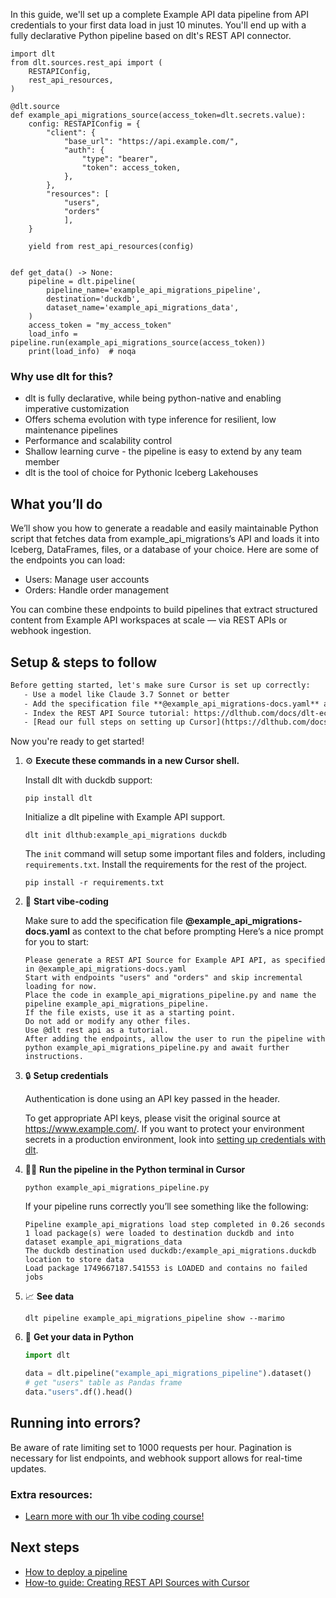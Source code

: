 In this guide, we'll set up a complete Example API data pipeline from API credentials to your first data load in just 10 minutes. You'll end up with a fully declarative Python pipeline based on dlt's REST API connector.

```python-outcome
import dlt
from dlt.sources.rest_api import (
    RESTAPIConfig,
    rest_api_resources,
)

@dlt.source
def example_api_migrations_source(access_token=dlt.secrets.value):
    config: RESTAPIConfig = {
        "client": {
            "base_url": "https://api.example.com/",
            "auth": {
                "type": "bearer",
                "token": access_token,
            },
        },
        "resources": [
            "users",
            "orders"
            ],
    }

    yield from rest_api_resources(config)


def get_data() -> None:
    pipeline = dlt.pipeline(
        pipeline_name='example_api_migrations_pipeline',
        destination='duckdb',
        dataset_name='example_api_migrations_data', 
    )
    access_token = "my_access_token"
    load_info = pipeline.run(example_api_migrations_source(access_token))
    print(load_info)  # noqa
```

### Why use dlt for this?

- dlt is fully declarative, while being python-native and enabling imperative customization
- Offers schema evolution with type inference for resilient, low maintenance pipelines
- Performance and scalability control
- Shallow learning curve - the pipeline is easy to extend by any team member
- dlt is the tool of choice for Pythonic Iceberg Lakehouses

## What you’ll do

We’ll show you how to generate a readable and easily maintainable Python script that fetches data from example_api_migrations’s API and loads it into Iceberg, DataFrames, files, or a database of your choice. Here are some of the endpoints you can load:

- Users: Manage user accounts
- Orders: Handle order management

You can combine these endpoints to build pipelines that extract structured content from Example API workspaces at scale — via REST APIs or webhook ingestion.

## Setup & steps to follow

```default
Before getting started, let's make sure Cursor is set up correctly:
   - Use a model like Claude 3.7 Sonnet or better
   - Add the specification file **@example_api_migrations-docs.yaml** as context
   - Index the REST API Source tutorial: https://dlthub.com/docs/dlt-ecosystem/verified-sources/rest_api/ and add it to context as **@dlt rest api**
   - [Read our full steps on setting up Cursor](https://dlthub.com/docs/dlt-ecosystem/llm-tooling/cursor-restapi#23-configuring-cursor-with-documentation)
```

Now you're ready to get started! 

1. ⚙️ **Execute these commands in a new Cursor shell.**
    
    Install dlt with duckdb support:
    ```shell
    pip install dlt
    ```

    Initialize a dlt pipeline with Example API support.
    ```shell
    dlt init dlthub:example_api_migrations duckdb
    ```

    The `init` command will setup some important files and folders, including `requirements.txt`. Install the requirements for the rest of the project.
    ```shell
    pip install -r requirements.txt
    ```
    
2. 🤠 **Start vibe-coding**
    
    Make sure to add the specification file **@example_api_migrations-docs.yaml** as context to the chat before prompting
    Here’s a nice prompt for you to start: 
    
    ```prompt
    Please generate a REST API Source for Example API API, as specified in @example_api_migrations-docs.yaml 
    Start with endpoints "users" and "orders" and skip incremental loading for now. 
    Place the code in example_api_migrations_pipeline.py and name the pipeline example_api_migrations_pipeline. 
    If the file exists, use it as a starting point. 
    Do not add or modify any other files. 
    Use @dlt rest api as a tutorial. 
    After adding the endpoints, allow the user to run the pipeline with python example_api_migrations_pipeline.py and await further instructions.
    ```

    
3. 🔒 **Setup credentials** 
    
    Authentication is done using an API key passed in the header.
    
    To get appropriate API keys, please visit the original source at https://www.example.com/.
    If you want to protect your environment secrets in a production environment, look into [setting up credentials with dlt](https://dlthub.com/docs/walkthroughs/add_credentials).
    
4. 🏃‍♀️ **Run the pipeline in the Python terminal in Cursor**
    
    ```shell
    python example_api_migrations_pipeline.py
    ```
    
    If your pipeline runs correctly you’ll see something like the following:
    
    ```shell
    Pipeline example_api_migrations load step completed in 0.26 seconds
    1 load package(s) were loaded to destination duckdb and into dataset example_api_migrations_data
    The duckdb destination used duckdb:/example_api_migrations.duckdb location to store data
    Load package 1749667187.541553 is LOADED and contains no failed jobs
    ```
    
5. 📈 **See data**
    
    ```shell
    dlt pipeline example_api_migrations_pipeline show --marimo
    ```
    
6. 🐍 **Get your data in Python**
    
    ```python
    import dlt

   data = dlt.pipeline("example_api_migrations_pipeline").dataset()
   # get "users" table as Pandas frame
   data."users".df().head()
    ```

## Running into errors?

Be aware of rate limiting set to 1000 requests per hour. Pagination is necessary for list endpoints, and webhook support allows for real-time updates.

### Extra resources:

- [Learn more with our 1h vibe coding course!](https://www.youtube.com/watch?v=GGid70rnJuM)

## Next steps

- [How to deploy a pipeline](https://dlthub.com/docs/walkthroughs/deploy-a-pipeline)
- [How-to guide: Creating REST API Sources with Cursor](https://dlthub.com/docs/dlt-ecosystem/llm-tooling/cursor-restapi)